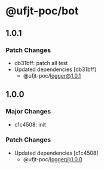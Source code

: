 # @ufjt-poc/bot

## 1.0.1

### Patch Changes

- db31bff: patch all test
- Updated dependencies [db31bff]
  - @ufjt-poc/logger@1.0.1

## 1.0.0

### Major Changes

- c1c4508: init

### Patch Changes

- Updated dependencies [c1c4508]
  - @ufjt-poc/logger@1.0.0
